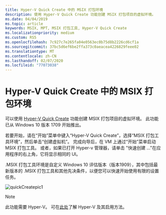 ```yaml
---
title: Hyper-V Quick Create 中的 MSIX 打包环境
description: 使用 Hyper-V Quick Create 功能创建 MSIX 打包项目的虚拟环境。
ms.date: 04/04/2019
ms.topic: article
keywords: MSIX, MPT, MSIX 打包工具, Hyper-V Quick Create
ms.localizationpriority: medium
ms.custom: RS5
ms.openlocfilehash: 7c927c7e265fa04e0563ec0b75d8b2226cd6cf1a
ms.sourcegitcommit: 37bc5d6ef6be2ffa373c0aeacea4226829feee02
ms.translationtype: MT
ms.contentlocale: zh-CN
ms.lasthandoff: 02/07/2020
ms.locfileid: "77073038"
---
```

# <a name="msix-packaging-environment-on-hyper-v-quick-create"></a>Hyper-V Quick Create 中的 MSIX 打包环境
 
可以使用 [Hyper-V Quick Create](https://docs.microsoft.com/virtualization/hyper-v-on-windows/quick-start/quick-create-virtual-machine) 功能创建 MSIX 打包项目的虚拟环境。 此功能已从 Windows 10 版本 1709 开始推出。

若要开始，请在“开始”菜单中键入“Hyper-V Quick Create”，选择“MSIX 打包工具环境”，然后单击“创建虚拟机”。 完成向导后，在 VM 上通过“开始”菜单启动 MSIX 打包工具。 或者，如果已打开 Hyper-v 管理器，请单击 "快速创建 ..."在应用程序的右上角，它将显示相同的 UI。

.MSIX 打包工具环境是自定义 Windows 10 评估版本（版本1909），其中包括最新版本的 .MSIX 打包工具和其他先决条件，以便您可以快速开始使用有限的设置任务。

![quickCreatepic1](images/QuickCreateVM.png)

> [!NOTE]
> 此功能需要 Hyper-V。 可在[此处](https://docs.microsoft.com/virtualization/hyper-v-on-windows/quick-start/enable-hyper-v)了解 Hyper-V 及其启用方法。

